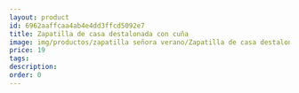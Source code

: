 ```yaml
---
layout: product
id: 6962aaffcaa4ab4e4dd3ffcd5092e7
title: Zapatilla de casa destalonada con cuña
image: img/productos/zapatilla señora verano/Zapatilla de casa destalonada con cuña=19.webp
price: 19
tags: 
description: 
order: 0
---
```

